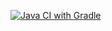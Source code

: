 [![Java CI with Gradle](https://ci.appveyor.com/api/projects/status/j073o4x782aa5t2q?svg=true)](https://ci.appveyor.com/project/hxd5nr61ar/api-ci-task1-2)
